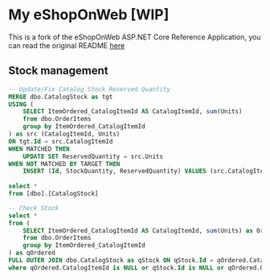 # My eShopOnWeb [WIP]

This is a fork of the eShopOnWeb ASP.NET Core Reference Application, you can read the original README [here](README-MS.md)

## Stock management

```sql
-- Update/Fix Catalog Stock Reserved Quantity
MERGE dbo.CatalogStock as tgt
USING (
	SELECT ItemOrdered_CatalogItemId AS CatalogItemId, sum(Units)
	from dbo.OrderItems 
	group by ItemOrdered_CatalogItemId
) as src (CatalogItemId, Units)
ON tgt.Id = src.CatalogItemId
WHEN MATCHED THEN  
	UPDATE SET ReservedQuantity = src.Units
WHEN NOT MATCHED BY TARGET THEN  
	INSERT (Id, StockQuantity, ReservedQuantity) VALUES (src.CatalogItemId, 0, src.Units);
  
select *
from [dbo].[CatalogStock]

-- Check Stock
select *
from (
	SELECT ItemOrdered_CatalogItemId AS CatalogItemId, sum(Units) as OrderedQuantity
	from dbo.OrderItems 
	group by ItemOrdered_CatalogItemId
) as qOrdered
FULL OUTER JOIN dbo.CatalogStock as qStock ON qStock.Id = qOrdered.CatalogItemId
where qOrdered.CatalogItemId is NULL or qStock.Id is NULL or qOrdered.OrderedQuantity <> qStock.ReservedQuantity
```